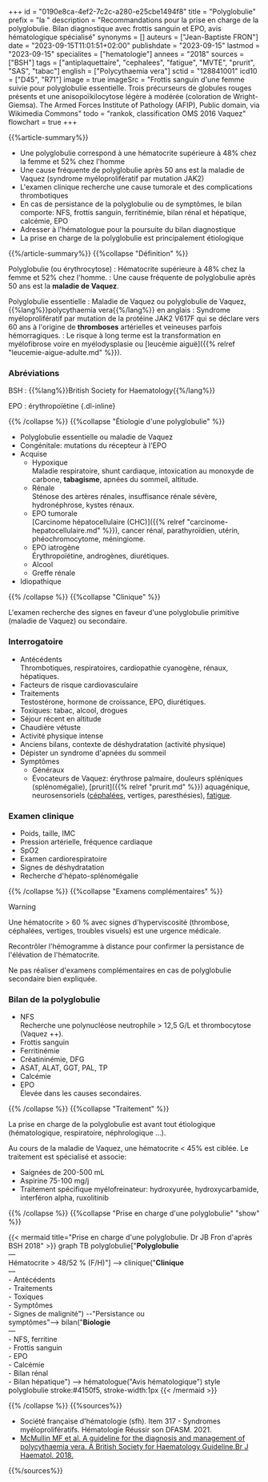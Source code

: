 +++
id = "0190e8ca-4ef2-7c2c-a280-e25cbe1494f8"
title = "Polyglobulie"
prefix = "la "
description = "Recommandations pour la prise en charge de la polyglobulie. Bilan diagnostique avec frottis sanguin et EPO, avis hématologique spécialisé"
synonyms = []
auteurs = ["Jean-Baptiste FRON"]
date = "2023-09-15T11:01:51+02:00"
publishdate = "2023-09-15"
lastmod = "2023-09-15"
specialites = ["hematologie"]
annees = "2018"
sources = ["BSH"]
tags = ["antiplaquettaire", "cephalees", "fatigue", "MVTE", "prurit", "SAS", "tabac"]
english = ["Polycythaemia vera"]
sctid = "128841001"
icd10 = ["D45", "R71"]
image = true
imageSrc = "Frottis sanguin d'une femme suivie pour polyglobulie essentielle. Trois précurseurs de globules rouges présents et une anisopoïkilocytose légère à modérée (coloration de Wright-Giemsa). The Armed Forces Institute of Pathology (AFIP), Public domain, via Wikimedia Commons"
todo = "rankok, classification OMS 2016 Vaquez"
flowchart = true
+++

{{%article-summary%}}

- Une polyglobulie correspond à une hématocrite supérieure à 48% chez la femme et 52% chez l'homme
- Une cause fréquente de polyglobulie après 50 ans est la maladie de Vaquez (syndrome myéloprolifératif par mutation JAK2)
- L'examen clinique recherche une cause tumorale et des complications thrombotiques
- En cas de persistance de la polyglobulie ou de symptômes, le bilan comporte: NFS, frottis sanguin, ferritinémie, bilan rénal et hépatique, calcémie, EPO
- Adresser à l'hématologue pour la poursuite du bilan diagnostique
- La prise en charge de la polyglobulie est principalement étiologique

{{%/article-summary%}}
{{%collapse "Définition" %}}

Polyglobulie (ou érythrocytose)
: Hématocrite supérieure à 48% chez la femme et 52% chez l'homme.
: Une cause fréquente de polyglobulie après 50 ans est la **maladie de Vaquez**.

Polyglobulie essentielle
: Maladie de Vaquez ou polyglobulie de Vaquez, {{%lang%}}polycythaemia vera{{%/lang%}} en anglais
: Syndrome myéloprolifératif par mutation de la protéine JAK2 V617F qui se déclare vers 60 ans à l'origine de **thromboses** artérielles et veineuses parfois hémorragiques.
: Le risque à long terme est la transformation en myélofibrose voire en myélodysplasie ou [leucémie aiguë]({{% relref "leucemie-aigue-adulte.md" %}}).

### Abréviations

BSH
: {{%lang%}}British Society for Haematology{{%/lang%}}

EPO
: érythropoïétine
{.dl-inline}

{{% /collapse %}}
{{%collapse "Étiologie d'une polyglobulie" %}}

- Polyglobulie essentielle ou maladie de Vaquez
- Congénitale: mutations du récepteur à l'EPO
- Acquise
  - Hypoxique  
    Maladie respiratoire, shunt cardiaque, intoxication au monoxyde de carbone, **tabagisme**, apnées du sommeil, altitude.
  - Rénale  
    Sténose des artères rénales, insuffisance rénale sévère, hydronéphrose, kystes rénaux.
  - EPO tumorale  
    [Carcinome hépatocellulaire (CHC)]({{% relref "carcinome-hepatocellulaire.md" %}}), cancer rénal, parathyroïdien, utérin, phéochromocytome, méningiome.
  - EPO iatrogène  
    Érythropoïétine, androgènes, diurétiques.
  - Alcool
  - Greffe rénale
- Idiopathique

{{% /collapse %}}
{{%collapse "Clinique" %}}

L'examen recherche des signes en faveur d'une polyglobulie primitive (maladie de Vaquez) ou secondaire.

### Interrogatoire

- Antécédents  
  Thrombotiques, respiratoires, cardiopathie cyanogène, rénaux, hépatiques.
- Facteurs de risque cardiovasculaire
- Traitements  
  Testostérone, hormone de croissance, EPO, diurétiques.
- Toxiques: tabac, alcool, drogues
- Séjour récent en altitude
- Chaudière vétuste
- Activité physique intense
- Anciens bilans, contexte de déshydratation (activité physique)
- Dépister un syndrome d'apnées du sommeil
- Symptômes
  - Généraux
  - Évocateurs de Vaquez: érythrose palmaire, douleurs spléniques (splénomégalie), [prurit]({{% relref "prurit.md" %}}) aquagénique, neurosensoriels ([céphalées](/tags/cephalees/), vertiges, paresthésies), [fatigue](/tags/fatigue/).

### Examen clinique

- Poids, taille, IMC
- Pression artérielle, fréquence cardiaque
- SpO2
- Examen cardiorespiratoire
- Signes de déshydratation
- Recherche d'hépato-splénomégalie

{{% /collapse %}}
{{%collapse "Examens complémentaires" %}}

> [!WARNING]
> Une hématocrite > 60 % avec signes d'hyperviscosité (thrombose, céphalées, vertiges, troubles visuels) est une urgence médicale.

Recontrôler l'hémogramme à distance pour confirmer la persistance de l'élévation de l'hématocrite.

Ne pas réaliser d'examens complémentaires en cas de polyglobulie secondaire bien expliquée.

### Bilan de la polyglobulie

- NFS  
  Recherche une polynucléose neutrophile > 12,5 G/L et thrombocytose (Vaquez ++).
- Frottis sanguin
- Ferritinémie
- Créatininémie, DFG
- ASAT, ALAT, GGT, PAL, TP
- Calcémie
- EPO  
  Élevée dans les causes secondaires.

{{% /collapse %}}
{{%collapse "Traitement" %}}

La prise en charge de la polyglobulie est avant tout étiologique (hématologique, respiratoire, néphrologique ...).

Au cours de la maladie de Vaquez, une hématocrite < 45% est ciblée. Le traitement est spécialisé et associe:

- Saignées de 200-500 mL
- Aspirine 75-100 mg/j
- Traitement spécifique myélofreinateur: hydroxyurée, hydroxycarbamide, interféron alpha, ruxolitinib

{{% /collapse %}}
{{%collapse "Prise en charge d'une polyglobulie" "show" %}}

{{< mermaid title="Prise en charge d'une polyglobulie. Dr JB Fron d'après BSH 2018" >}}
graph TB
  polyglobulie["<b>Polyglobulie</b><br>—<br>Hématocrite &gt; 48/52 % (F/H)"] --> clinique("<b>Clinique</b><br>—<br>- Antécédents<br>- Traitements<br>- Toxiques<br>- Symptômes<br>- Signes de malignité") --"Persistance ou<br>symptômes"--> bilan("<b>Biologie</b><br>—<br>- NFS, ferritine<br>- Frottis sanguin<br>- EPO<br>- Calcémie<br>- Bilan rénal<br>- Bilan hépatique") --> hématologue("Avis hématologique")
  style polyglobulie stroke:#4150f5, stroke-width:1px
{{< /mermaid >}}

{{% /collapse %}}
{{%sources%}}

- Société française d'hématologie (sfh). Item 317 - Syndromes myéloprolifératifs. Hématologie Réussir son DFASM. 2021.
- [McMullin MF et al. A guideline for the diagnosis and management of polycythaemia vera. A British Society for Haematology Guideline.Br J Haematol. 2018.](https://onlinelibrary.wiley.com/doi/full/10.1111/bjh.15648)

{{%/sources%}}
